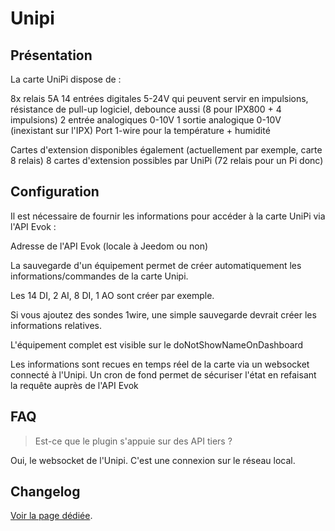 # Unipi

## Présentation

La carte UniPi dispose de :

8x relais 5A
14 entrées digitales 5-24V qui peuvent servir en impulsions, résistance de pull-up logiciel, debounce aussi (8 pour IPX800 + 4 impulsions)
2 entrée analogiques 0-10V
1 sortie analogique 0-10V (inexistant sur l'IPX)
Port 1-wire pour la température + humidité

Cartes d'extension disponibles également (actuellement par exemple, carte 8 relais)
8 cartes d'extension possibles par UniPi (72 relais pour un Pi donc)

## Configuration

Il est nécessaire de fournir les informations pour accéder à la carte UniPi via l'API Evok :

  Adresse de l'API Evok (locale à Jeedom ou non)

La sauvegarde d'un équipement permet de créer automatiquement les informations/commandes de la carte Unipi.

Les 14 DI, 2 AI, 8 DI, 1 AO sont créer par exemple.

Si vous ajoutez des sondes 1wire, une simple sauvegarde devrait créer les informations relatives.

L'équipement complet est visible sur le doNotShowNameOnDashboard

Les informations sont recues en temps réel de la carte via un websocket connecté à l'Unipi. Un cron de fond permet de sécuriser l'état en refaisant la requête auprès de l'API Evok

## FAQ

> Est-ce que le plugin s'appuie sur des API tiers ?

Oui, le websocket de l'Unipi. C'est une connexion sur le réseau local.

## Changelog

[Voir la page dédiée](changelog.md).
